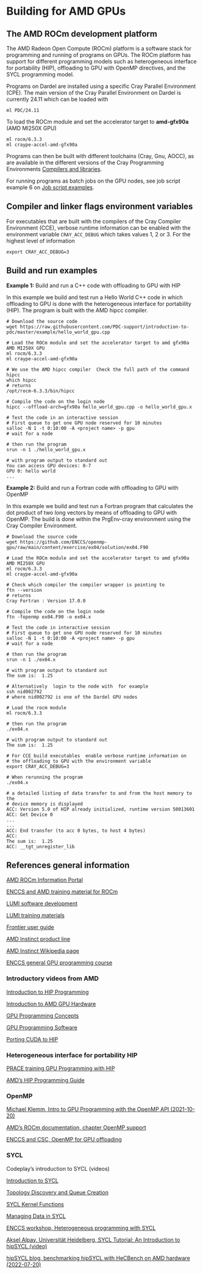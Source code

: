 

# Building for AMD GPUs

## The AMD ROCm development platform

The AMD Radeon Open Compute (ROCm) platform is a software stack for programming and running
of programs on GPUs. The ROCm platform has support for different programming models such as
heterogeneous interface for portability (HIP), offloading to GPU with OpenMP directives, and
the SYCL programming model.

Programs on Dardel are installed using a specific Cray Parallel Environment (CPE). The main
version of the Cray Parallel Environment on Dardel is currently 24.11 which can be loaded with

```text
ml PDC/24.11
```

To load the ROCm module and set the accelerator target to **amd-gfx90a** (AMD MI250X GPU)

```text
ml rocm/6.3.3
ml craype-accel-amd-gfx90a
```

Programs can then be built with different toolchains (Cray, Gnu, AOCC), as are available in the different
versions of the Cray Programming Environments [Compilers and libraries](development.md).

For running programs as batch jobs on the GPU nodes, see job script example 6 on [Job script examples](../run_jobs/job_scripts_dardel.md#job-script-examples).

## Compiler and linker flags environment variables

For executables that are built with the compilers of the Cray Compiler Environment (CCE),
verbose runtime information can be enabled with the environment variable `CRAY_ACC_DEBUG`
which takes values 1, 2 or 3. For the highest level of information

```text
export CRAY_ACC_DEBUG=3
```

## Build and run examples

**Example 1:** Build and run a C++ code with offloading to GPU with HIP

In this example we build and test run a Hello World C++ code in which offloading
to GPU is done with the heterogeneous interface for portability (HIP). The
program is built with the AMD hipcc compiler.

```text
# Download the source code
wget https://raw.githubusercontent.com/PDC-support/introduction-to-pdc/master/example/hello_world_gpu.cpp

# Load the ROCm module and set the accelerator target to amd gfx90a  AMD MI250X GPU 
ml rocm/6.3.3
ml craype-accel-amd-gfx90a

# We use the AMD hipcc compiler  Check the full path of the command hipcc
which hipcc
# returns
/opt/rocm-6.3.3/bin/hipcc

# Compile the code on the login node
hipcc --offload-arch=gfx90a hello_world_gpu.cpp -o hello_world_gpu.x

# Test the code in an interactive session 
# First queue to get one GPU node reserved for 10 minutes
salloc -N 1 -t 0:10:00 -A <project name> -p gpu
# wait for a node 

# then run the program
srun -n 1 ./hello_world_gpu.x

# with program output to standard out
You can access GPU devices: 0-7
GPU 0: hello world
...
```

**Example 2:** Build and run a Fortran code with offloading to GPU with OpenMP

In this example we build and test run a Fortran program that calculates the
dot product of two long vectors by means of offloading to GPU with OpenMP.
The build is done within the PrgEnv-cray environment using the Cray Compiler
Environment.

```text
# Download the source code
wget https://github.com/ENCCS/openmp-gpu/raw/main/content/exercise/ex04/solution/ex04.F90

# Load the ROCm module and set the accelerator target to amd gfx90a  AMD MI250X GPU 
ml rocm/6.3.3
ml craype-accel-amd-gfx90a

# Check which compiler the compiler wrapper is pointing to
ftn --version
# returns
Cray Fortran : Version 17.0.0

# Compile the code on the login node
ftn -fopenmp ex04.F90 -o ex04.x

# Test the code in interactive session 
# First queue to get one GPU node reserved for 10 minutes
salloc -N 1 -t 0:10:00 -A <project name> -p gpu
# wait for a node 

# then run the program
srun -n 1 ./ex04.x

# with program output to standard out
The sum is:  1.25

# Alternatively  login to the node with  for example 
ssh nid002792
# where nid002792 is one of the Dardel GPU nodes 

# Load the rocm module
ml rocm/6.3.3

# then run the program
./ex04.x

# with program output to standard out
The sum is:  1.25

# For CCE build executables  enable verbose runtime information on
# the offloading to GPU with the environment variable
export CRAY_ACC_DEBUG=3

# When rerunning the program
./ex04.x

# a detailed listing of data transfer to and from the host memory to the
# device memory is displayed
ACC: Version 5.0 of HIP already initialized, runtime version 50013601
ACC: Get Device 0
...
...
ACC: End transfer (to acc 0 bytes, to host 4 bytes)
ACC:
The sum is:  1.25
ACC: __tgt_unregister_lib
```

## References  general information

[AMD ROCm Information Portal](https://rocmdocs.amd.com/)

[ENCCS and AMD training material for ROCm](https://enccs.github.io/amd-rocm-development/)

[LUMI software development](https://docs.lumi-supercomputer.eu/development/)

[LUMI training materials](https://github.com/Lumi-supercomputer/LUMI-training-materials/)

[Frontier user guide](https://docs.olcf.ornl.gov/systems/frontier_user_guide.html)

[AMD Instinct product line](https://www.amd.com/en/graphics/instinct-server-accelerators/)

[AMD Instinct Wikipedia page](https://en.wikipedia.org/wiki/AMD_Instinct/)

[ENCCS general GPU programming course](https://enccs.github.io/gpu-programming/)

### Introductory videos from AMD

[Introduction to HIP Programming](https://www.youtube.com/watch?v=hSwgh-BXx3E)

[Introduction to AMD GPU Hardware](https://www.youtube.com/watch?v=uu-3aEyesWQ)

[GPU Programming Concepts](https://www.youtube.com/watch?v=LG9G4aA28rU)

[GPU Programming Software](https://www.youtube.com/watch?v=nkj6Z9vD-SQ)

[Porting CUDA to HIP](https://www.youtube.com/watch?v=57FwfePRd-Y)

### Heterogeneous interface for portability  HIP 

[PRACE training GPU Programming with HIP](https://events.prace-ri.eu/event/1280/attachments/1752/3402/LECTURE%20SLIDES_GPU%20programming%20with%20HIP%20%40%20CSC%20%28PTC%20%7C%20ONLINE%29%2C%209.12-10.12.2021.pdf)

[AMD’s HIP Programming Guide](https://docs.amd.com/bundle/HIP-Programming-Guide-v5.3/page/Introduction_to_HIP_Programming_Guide.html)

### OpenMP

[Michael Klemm, Intro to GPU Programming with the OpenMP API (2021-10-20)](https://www.openmp.org/wp-content/uploads/2021-10-20-Webinar-OpenMP-Offload-Programming-Introduction.pdf)

[AMD’s ROCm documentation, chapter OpenMP support](https://rocmdocs.amd.com/en/latest/Programming_Guides/openmp_support.html)

[ENCCS and CSC, OpenMP for GPU offloading](https://enccs.github.io/openmp-gpu/)

### SYCL

Codeplay’s introduction to SYCL (videos)

[Introduction to SYCL](https://www.youtube.com/watch?v=VByHaRjEQpg)

[Topology Discovery and Queue Creation](https://www.youtube.com/watch?v=s-IBxbG9Ujc)

[SYCL Kernel Functions](https://www.youtube.com/watch?v=s-IBxbG9Ujc)

[Managing Data in SYCL](https://www.youtube.com/watch?v=ft_VRuNXNHk)

[ENCCS workshop, Heterogeneous programming with SYCL](https://enccs.github.io/sycl-workshop/)

[Aksel Alpay, Universität Heidelberg, SYCL Tutorial: An Introduction to hipSYCL (video)](https://www.youtube.com/watch?v=B_DHJj-iEO8)

[hipSYCL blog, benchmarking hipSYCL with HeCBench on AMD hardware (2022-07-20)](https://hipsycl.github.io/hipsycl/amd/hecbench/hecbench-benchmarks/)
